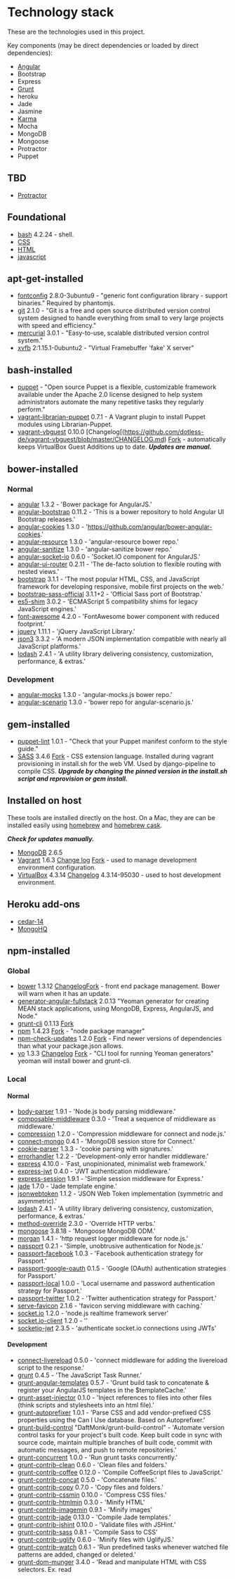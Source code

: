 # Technology stack

These are the technologies used in this project.

Key components (may be direct dependencies or loaded by direct dependencies):

- [Angular](https://angularjs.org/)
- Bootstrap
- Express
- [Grunt](http://gruntjs.com/)
- heroku
- Jade
- Jasmine
- [Karma](http://karma-runner.github.io/0.12/index.html)
- Mocha
- MongoDB
- Mongoose
- Protractor
- Puppet

## TBD

- [Protractor](http://angular.github.io/protractor/#/)

## Foundational

- [bash](http://www.gnu.org/software/bash/manual/bashref.html) 4.2.24 - shell.
- [CSS]()
- [HTML]()
- [javascript]()

## apt-get-installed

- [fontconfig](http://packages.ubuntu.com/precise/fontconfig) 2.8.0-3ubuntu9 - "generic font configuration library - support binaries."  Required by phantomjs.
- [git](http://git-scm.com/) 2.1.0 - "Git is a free and open source distributed version control system designed to handle everything from small to very large projects with speed and efficiency." 
- [mercurial](http://mercurial.selenic.com/) 3.0.1 - "Easy-to-use, scalable distributed version control system."
- [xvfb](http://packages.ubuntu.com/trusty/xvfb) 2:1.15.1-0ubuntu2 - "Virtual Framebuffer 'fake' X server"

## bash-installed

- [puppet](http://puppetlabs.com/) - "Open source Puppet is a flexible, customizable framework available under the Apache 2.0 license designed to help system administrators automate the many repetitive tasks they regularly perform."
- [vagrant-librarian-puppet](https://github.com/mhahn/vagrant-librarian-puppet) 0.7.1 - A Vagrant plugin to install Puppet modules using Librarian-Puppet.
- [vagrant-vbguest](https://github.com/dotless-de/vagrant-vbguest) 0.10.0 [Changelog[(https://github.com/dotless-de/vagrant-vbguest/blob/master/CHANGELOG.md) [Fork](https://github.com/EATechnologies/vagrant-vbguest) - automatically keeps VirtualBox Guest Additions up to date.  ***Updates are manual.***

## bower-installed

### Normal

- [angular](https://github.com/angular/bower-angular) 1.3.2 - 'Bower package for AngularJS.'
- [angular-bootstrap](https://github.com/angular-ui/bootstrap-bower) 0.11.2 - 'This is a bower repository to hold Angular UI Bootstrap releases.'
- [angular-cookies](https://github.com/angular/bower-angular-cookies) 1.3.0 - 'https://github.com/angular/bower-angular-cookies.'
- [angular-resource](https://github.com/angular/bower-angular-resource) 1.3.0 - 'angular-resource bower repo.'
- [angular-sanitize](https://github.com/angular/bower-angular-sanitize) 1.3.0 - 'angular-sanitize bower repo.'
- [angular-socket-io](https://github.com/btford/angular-socket-io) 0.6.0 - 'Socket.IO component for AngularJS.'
- [angular-ui-router](https://github.com/angular-ui/ui-router) 0.2.11 - 'The de-facto solution to flexible routing with nested views.'
- [bootstrap](https://github.com/twbs/bootstrap) 3.1.1 - 'The most popular HTML, CSS, and JavaScript framework for developing responsive, mobile first projects on the web.'
- [bootstrap-sass-official](https://github.com/twbs/bootstrap-sass) 3.1.1+2 - 'Official Sass port of Bootstrap.'
- [es5-shim](https://github.com/es-shims/es5-shim) 3.0.2 - 'ECMAScript 5 compatibility shims for legacy JavaScript engines.'
- [font-awesome](https://github.com/interval-braining/font-awesome-bower) 4.2.0 - 'FontAwesome bower component with reduced footprint.'
- [jquery](https://github.com/jquery/jquery) 1.11.1 - 'jQuery JavaScript Library.'
- [json3](https://github.com/bestiejs/json3) 3.3.2 - 'A modern JSON implementation compatible with nearly all JavaScript platforms.'
- [lodash](https://github.com/lodash/lodash) 2.4.1 - 'A utility library delivering consistency, customization, performance, & extras.'

### Development

- [angular-mocks](https://github.com/angular/bower-angular-mocks) 1.3.0 - 'angular-mocks.js bower repo.'
- [angular-scenario](https://github.com/angular/bower-angular-scenario) 1.3.0 - 'bower repo for angular-scenario.js.'

## gem-installed

- [puppet-lint](http://puppet-lint.com/) 1.0.1 - "Check that your Puppet manifest conform to the style guide."
- [SASS](https://rubygems.org/gems/sass) 3.4.6 [Fork](https://github.com/EATechnologies/sass) - CSS extension language.  Installed during vagrant provisioning in install.sh for the web VM.  Used by django-pipeline to compile CSS.  ***Upgrade by changing the pinned version in the install.sh script and reprovision or gem install.***

## Installed on host

These tools are installed directly on the host.  On a Mac, they are can be installed easily using [homebrew](http://brew.sh/) and [homebrew cask](http://caskroom.io/).

***Check for updates manually.***

- [MongoDB](http://www.mongodb.org/) 2.6.5
- [Vagrant](https://www.vagrantup.com/) 1.6.3 [Change log](https://github.com/mitchellh/vagrant/blob/master/CHANGELOG.md) [Fork](https://github.com/EATechnologies/vagrant) - used to manage development environment configuration.
- [VirtualBox](https://www.virtualbox.org/) 4.3.14 [Changelog](https://www.virtualbox.org/wiki/Changelog) 4.3.14-95030 - used to host development environment.

## Heroku add-ons

- [cedar-14]()
- [MongoHQ](https://addons.heroku.com/mongohq)

## npm-installed

### Global

- [bower](https://www.npmjs.org/package/bower) 1.3.12 [Changelog](https://github.com/bower/bower/blob/master/CHANGELOG.md)[Fork](https://www.virtualbox.org/) - front end package management.  Bower will warn when it has an update.
- [generator-angular-fullstack](https://www.npmjs.org/package/generator-angular-fullstack) 2.0.13 "Yeoman generator for creating MEAN stack applications, using MongoDB, Express, AngularJS, and Node."
- [grunt-cli](https://github.com/gruntjs/grunt-cli) 0.1.13 [Fork](https://github.com/EATechnologies/grunt-cli) 
- [npm](https://npmjs.org/doc/) 1.4.23 [Fork](https://github.com/EATechnologies/npm) - "node package manager"
- [npm-check-updates](https://www.npmjs.org/package/npm-check-updates) 1.2.0 [Fork](https://github.com/EATechnologies/npm-check-updates) - Find newer versions of dependencies than what your package.json allows.
- [yo](http://yeoman.io/) 1.3.3 [Changelog](https://github.com/yeoman/yo/releases) [Fork](https://github.com/EATechnologies/yo) - "CLI tool for running Yeoman generators"  yeoman will install bower and grunt-cli.

### Local

#### Normal

- [body-parser](https://www.npmjs.org/package/body-parser) 1.9.1 - 'Node.js body parsing middleware.'
- [composable-middleware](https://www.npmjs.org/package/composable-middleware) 0.3.0 - 'Treat a sequence of middleware as middleware.'
- [compression](https://www.npmjs.org/package/compression) 1.2.0 - 'Compression middleware for connect and node.js.'
- [connect-mongo](https://www.npmjs.org/package/connect-mongo) 0.4.1 - 'MongoDB session store for Connect.'
- [cookie-parser](https://www.npmjs.org/package/cookie-parser) 1.3.3 - 'cookie parsing with signatures.'
- [errorhandler](https://www.npmjs.org/package/errorhandler) 1.2.2 - 'Development-only error handler middleware.'
- [express](https://www.npmjs.org/package/express) 4.10.0 - 'Fast, unopinionated, minimalist web framework.'
- [express-jwt](https://www.npmjs.org/package/express-jwt) 0.4.0 - 'JWT authentication middleware.'
- [express-session](https://www.npmjs.org/package/express-session) 1.9.1 - 'Simple session middleware for Express.'
- [jade](https://www.npmjs.org/package/jade) 1.7.0 - 'Jade template engine.'
- [jsonwebtoken](https://www.npmjs.org/package/jsonwebtoken) 1.1.2 - 'JSON Web Token implementation (symmetric and asymmetric).'
- [lodash](https://www.npmjs.org/package/lodash) 2.4.1 - 'A utility library delivering consistency, customization, performance, & extras.'
- [method-override](https://www.npmjs.org/package/method-override) 2.3.0 - 'Override HTTP verbs.'
- [mongoose](https://www.npmjs.org/package/mongoose) 3.8.18 - 'Mongoose MongoDB ODM.'
- [morgan](https://www.npmjs.org/package/morgan) 1.4.1 - 'http request logger middleware for node.js.'
- [passport](https://www.npmjs.org/package/passport) 0.2.1 - 'Simple, unobtrusive authentication for Node.js.'
- [passport-facebook](https://www.npmjs.org/package/passport-facebook) 1.0.3 - 'Facebook authentication strategy for Passport.'
- [passport-google-oauth](https://www.npmjs.org/package/passport-google-oauth) 0.1.5 - 'Google (OAuth) authentication strategies for Passport.'
- [passport-local](https://www.npmjs.org/package/passport-local) 1.0.0 - 'Local username and password authentication strategy for Passport.'
- [passport-twitter](https://www.npmjs.org/package/passport-twitter) 1.0.2 - 'Twitter authentication strategy for Passport.'
- [serve-favicon](https://www.npmjs.org/package/serve-favicon) 2.1.6 - 'favicon serving middleware with caching.'
- [socket.io](https://www.npmjs.org/package/socket.io) 1.2.0 - 'node.js realtime framework server'
- [socket.io-client](https://www.npmjs.org/package/socket.io-client) 1.2.0 - ''
- [socketio-jwt](https://www.npmjs.org/package/socketio-jwt) 2.3.5 - 'authenticate socket.io connections using JWTs'

#### Development

- [connect-livereload](https://www.npmjs.org/package/connect-livereload) 0.5.0 - 'connect middleware for adding the livereload script to the response.'
- [grunt](https://www.npmjs.org/package/grunt) 0.4.5 - 'The JavaScript Task Runner.'
- [grunt-angular-templates](https://www.npmjs.org/package/grunt-angular-templates) 0.5.7 - 'Grunt build task to concatenate & register your AngularJS templates in the $templateCache.'
- [grunt-asset-injector](https://www.npmjs.org/package/grunt-asset-injector) 0.1.0 - 'Inject references to files into other files (think scripts and stylesheets into an html file).'
- [grunt-autoprefixer](https://www.npmjs.org/package/grunt-autoprefixer) 1.0.1 - 'Parse CSS and add vendor-prefixed CSS properties using the Can I Use database. Based on Autoprefixer.'
- [grunt-build-control](https://www.npmjs.org/package/grunt-build-control) "DaftMonk/grunt-build-control" - 'Automate version control tasks for your project's built code. Keep built code in sync with source code, maintain multiple branches of built code, commit with automatic messages, and push to remote repositories.'
- [grunt-concurrent](https://www.npmjs.org/package/grunt-concurrent) 1.0.0 - 'Run grunt tasks concurrently.'
- [grunt-contrib-clean](https://www.npmjs.org/package/grunt-contrib-clean) 0.6.0 - 'Clean files and folders.'
- [grunt-contrib-coffee](https://www.npmjs.org/package/grunt-contrib-coffee) 0.12.0 - 'Compile CoffeeScript files to JavaScript.'
- [grunt-contrib-concat](https://www.npmjs.org/package/grunt-contrib-concat) 0.5.0 - 'Concatenate files.'
- [grunt-contrib-copy](https://www.npmjs.org/package/grunt-contrib-copy) 0.7.0 - 'Copy files and folders.'
- [grunt-contrib-cssmin](https://www.npmjs.org/package/grunt-contrib-cssmin) 0.10.0 - 'Compress CSS files.'
- [grunt-contrib-htmlmin](https://www.npmjs.org/package/grunt-contrib-htmlmin) 0.3.0 - 'Minify HTML'
- [grunt-contrib-imagemin](https://www.npmjs.org/package/grunt-contrib-imagemin) 0.9.1 - 'Minify images'
- [grunt-contrib-jade](https://www.npmjs.org/package/grunt-contrib-jade) 0.13.0 - 'Compile Jade templates.'
- [grunt-contrib-jshint](https://www.npmjs.org/package/grunt-contrib-jshint) 0.10.0 - 'Validate files with JSHint.'
- [grunt-contrib-sass](https://www.npmjs.org/package/grunt-contrib-sass) 0.8.1 - 'Compile Sass to CSS'
- [grunt-contrib-uglify](https://www.npmjs.org/package/grunt-contrib-uglify) 0.6.0 - 'Minify files with UglifyJS.'
- [grunt-contrib-watch](https://www.npmjs.org/package/grunt-contrib-watch) 0.6.1 - 'Run predefined tasks whenever watched file patterns are added, changed or deleted.'
- [grunt-dom-munger](https://www.npmjs.org/package/grunt-dom-munger) 3.4.0 - 'Read and manipulate HTML with CSS selectors. Ex. read <script> tags from your html. Remove nodes, add nodes, and more.'
- [grunt-env](https://www.npmjs.org/package/grunt-env) 0.4.2 - 'Specify an ENV configuration for future tasks in the chain'
- [grunt-express-server](https://www.npmjs.org/package/grunt-express-server) 0.4.19 - 'Grunt task for running an Express Server that works great with LiveReload + Watch/Regarde'
- [grunt-google-cdn](https://www.npmjs.org/package/grunt-google-cdn) 0.4.3 - 'Grunt task for replacing refs to resources on the Google CDN'
- [grunt-karma](https://www.npmjs.org/package/grunt-karma) 0.9.0 - 'grunt plugin for karma test runner'
- [grunt-mocha-test](https://www.npmjs.org/package/grunt-mocha-test) 0.12.2 - 'A grunt task for running server side mocha tests'
- [grunt-newer](https://www.npmjs.org/package/grunt-newer) 0.8.0 - 'Run Grunt tasks with only those source files modified since the last successful run.'
- [grunt-ng-annotate](https://www.npmjs.org/package/grunt-ng-annotate) 0.5.0 - 'Add, remove and rebuild AngularJS dependency injection annotations.'
- [grunt-node-inspector](https://www.npmjs.org/package/grunt-node-inspector) 0.1.5 - 'Run node-inspector with the rest of your workflow to debug node.js'
- [grunt-nodemon](https://www.npmjs.org/package/grunt-nodemon) 0.3.0 - 'Grunt task to run a nodemon monitor of your node.js server'
- [grunt-open](https://www.npmjs.org/package/grunt-open) 0.2.3 - 'Open urls and files from a grunt task'
- [grunt-protractor-runner](https://www.npmjs.org/package/grunt-protractor-runner) 1.1.4 - 'A Grunt plugin for running protractor runner.'
- [grunt-rev](https://www.npmjs.org/package/grunt-rev) 0.1.0 - 'Static file asset revisioning through content hashing'
- [grunt-svgmin](https://www.npmjs.org/package/grunt-svgmin) 1.0.0 - 'Minify SVG'
- [grunt-usemin](https://www.npmjs.org/package/grunt-usemin) 2.6.0 - 'Replaces references to non-optimized scripts or stylesheets into a set of HTML files (or any templates/views).'
- [grunt-wiredep](https://www.npmjs.org/package/grunt-wiredep) 1.9.0 - 'Inject your Bower dependencies right into your HTML from Grunt.'
- [jit-grunt](https://www.npmjs.org/package/jit-grunt) 0.9.0 - 'JIT plugin loader for Grunt.'
- [jshint-stylish](https://www.npmjs.org/package/jshint-stylish) 1.0.0 - 'Stylish reporter for JSHint'
- [karma](https://www.npmjs.org/package/karma) 0.12.24 - 'Spectacular Test Runner for JavaScript.'
- [karma-chrome-launcher](https://www.npmjs.org/package/karma-chrome-launcher) 0.1.5 - 'A Karma plugin. Launcher for Chrome and Chrome Canary.'
- [karma-coffee-preprocessor](https://www.npmjs.org/package/karma-coffee-preprocessor) 0.2.1 - 'A Karma plugin. Compile coffee script on the fly.'
- [karma-firefox-launcher](https://www.npmjs.org/package/karma-firefox-launcher) 0.1.3 - 'A Karma plugin. Launcher for Firefox.'
- [karma-html2js-preprocessor](https://www.npmjs.org/package/karma-html2js-preprocessor) 0.1.0 - 'A Karma plugin. Convert HTML files into JS strings to serve them in a script tag.'
- [karma-jade-preprocessor](https://www.npmjs.org/package/karma-jade-preprocessor) 0.0.11 - 'A Karma plugin. Compile jade template on the fly.'
- [karma-jasmine](https://www.npmjs.org/package/karma-jasmine) 0.2.3 - 'A Karma plugin - adapter for Jasmine testing framework.'
- [karma-ng-html2js-preprocessor](https://www.npmjs.org/package/karma-ng-html2js-preprocessor) 0.1.2 - 'A Karma plugin. Compile AngularJS templates to JavaScript on the fly.'
- [karma-ng-jade2js-preprocessor](https://www.npmjs.org/package/karma-ng-jade2js-preprocessor) 0.1.4 - 'A Karma plugin. Compile Jade AngularJS templates to JavaScript on the fly.'
- [karma-ng-scenario](https://www.npmjs.org/package/karma-ng-scenario) 0.1.0 - 'A Karma plugin. Adapter for Angular's Scenario Runner.'
- [karma-phantomjs-launcher](https://www.npmjs.org/package/karma-phantomjs-launcher-nonet) 0.1.3 - 'Fork of karma-phantomjs-launcher - it never downloads phantomjs from the internet.'
- [karma-requirejs](https://www.npmjs.org/package/karma-requirejs) 0.2.2 - 'A Karma plugin. Adapter for RequireJS framework.'
- [karma-script-launcher](https://www.npmjs.org/package/karma-script-launcher) 0.1.0 - 'A Karma plugin. Launcher for shell scripts.'
- [open](https://www.npmjs.org/package/open) 0.0.5 - 'open a file or url in the user's preferred application'
- [requirejs](https://www.npmjs.org/search?q=requirejs) 2.1.15 - 'Node adapter for RequireJS, for loading AMD modules. Includes RequireJS optimizer'
- [should](https://www.npmjs.org/package/should) 4.2.1 - 'test framework agnostic BDD-style assertions'
- [supertest](https://www.npmjs.org/package/supertest) 0.14.0 - 'Super-agent driven library for testing HTTP servers'
- [time-grunt](https://www.npmjs.org/package/time-grunt) 1.0.0 - 'Display the elapsed execution time of grunt tasks'

## Puppet modules

- [puppetlabs-apt](https://forge.puppetlabs.com/puppetlabs/apt) 1.6.0 - "The APT module provides a simple interface for managing APT source, key, and definitions with Puppet."
- [puppetlabs-stdlib](https://forge.puppetlabs.com/puppetlabs/stdlib) 4.3.2 - "This module provides a "standard library" of resources for developing Puppet Modules."
- [jamesnetherton-google_chrome](https://forge.puppetlabs.com/jamesnetherton/google_chrome) 0.1.0 'Installs the Google Chrome web browser.'

## Vagrant/vagrant-installed

- [ubuntu/trusty64](https://vagrantcloud.com/ubuntu/trusty64) 14.04 - A standard [Ubuntu 14.04 LTS (Trusty Tahr)](http://releases.ubuntu.com/14.04/) 64-bit box.  ***Vagrant checks for updates to this box automatically.***